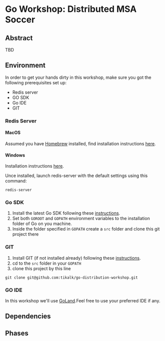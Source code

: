 # Go Workshop: Distributed MSA Soccer #

## Abstract ##
TBD

## Environment ##

In order to get your hands dirty in this workshop, 
make sure you got the following prerequisites set up:
* Redis server
* GO SDK
* Go IDE
* GIT

### Redis Server ###

#### MacOS ####
Assumed you have [Homebrew](https://www.howtogeek.com/211541/homebrew-for-os-x-easily-installs-desktop-apps-and-terminal-utilities/) installed, 
find installation instructions [here](https://medium.com/@petehouston/install-and-config-redis-on-mac-os-x-via-homebrew-eb8df9a4f298).


#### Windows ####
Installation instructions [here](https://redislabs.com/ebook/appendix-a/a-3-installing-on-windows/a-3-2-installing-redis-on-window/).

Unce installed, launch redis-server with the default settings using this command:
```$xslt
redis-server
```

### Go SDK ###
1. Install the latest Go SDK following these [instructions](https://golang.org/doc/install).
2. Set both `GOROOT` and `GOPATH` environment variables to the installation folder of Go on you machine.
3. Inside the folder specified in `GOPATH` create a `src` folder and clone this git project there

### GIT ###
1. Install GIT (if not installed already) following these [instructions](https://www.atlassian.com/git/tutorials/install-git).
2. cd to the `src` folder in your `GOPATH`
3. clone this project by this line
```$xslt
git clone git@github.com:tikalk/go-distribution-workshop.git
```

### GO IDE ###
In this workshop we'll use [GoLand](https://www.jetbrains.com/go/).Feel free to use your preferred IDE if any.
 
## Dependencies ## 

## Phases ##

